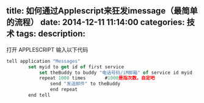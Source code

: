 title: 如何通过Applescript来狂发imessage（最简单的流程）
date: 2014-12-11 11:14:00
categories: 技术
tags: 
description:
---
打开 APPLESCRIPT
输入以下代码

```javascript
tell application "Messages"
        set myid to get id of first service
            set theBuddy to buddy "电话号码/iM邮箱" of service id myid
            repeat 1000 times       #1000是指次数，自定吧
                send "发送邮件" to theBuddy
                end repeat
        end tell
```



